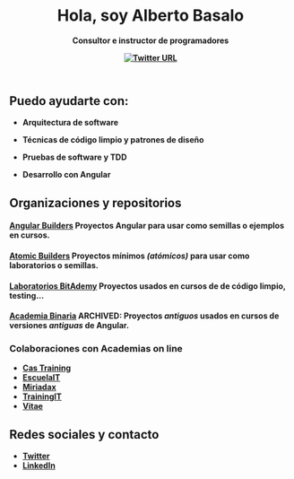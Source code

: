 <header >
  <h1 align="center"><b>Hola, soy Alberto Basalo</h1>
<p align="center"> Consultor e instructor de programadores</p>
<p align="center">
  <a href=https://twitter.com/albertobasalo"><img alt="Twitter URL" src="https://img.shields.io/twitter/url?label=%40albertobasalo&style=social&url=https%3A%2F%2Ftwitter.com%2Falbertobasalo"></a>
</p>
</header>

## Puedo ayudarte con:

- Arquitectura de software

- Técnicas de código limpio y patrones de diseño

- Pruebas de software y TDD

- Desarrollo con Angular

## Organizaciones y repositorios

#### [Angular Builders](https://github.com/angularbuilders) Proyectos Angular para usar como semillas o ejemplos en cursos.

#### [Atomic Builders](https://github.com/AtomicBuilders) Proyectos mínimos _(atómicos)_ para usar como laboratorios o semillas.

#### [Laboratorios BitAdemy](https://github.com/LabsAdemy) Proyectos usados en cursos de de código limpio, testing...

#### [Academia Binaria](https://github.com/AcademiaBinaria) ARCHIVED: Proyectos _antiguos_ usados en cursos de versiones _antiguas_ de Angular.

### Colaboraciones con Academias on line

- [Cas Training](https://cas-training.com/)
- [EscuelaIT](https://escuela.it/teacher/alberto-basalo) 
- [Miriadax](https://formacion.miriadax.net/curso/taller-practico-especializado-pruebas-e2e-avanzadas-con-cypress/)
- [TrainingIT](https://trainingit.es/) 
- [Vitae](http://www.vitaedigital.com/)

## Redes sociales y contacto

- [Twitter](https://twitter.com/albertobasalo) 
- [LinkedIn](https://www.linkedin.com/in/albertobasalo/)

